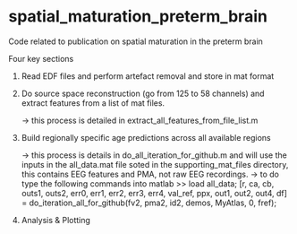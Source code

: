 # spatial_maturation_preterm_brain
Code related to publication on spatial maturation in the preterm brain

Four key sections

1. Read EDF files and perform artefact removal and store in mat format
2. Do source space reconstruction (go from 125 to 58 channels) and extract features from a list of mat files.

     -> this process is detailed in extract_all_features_from_file_list.m
   
3. Build regionally specific age predictions across all available regions

     -> this process is details in do_all_iteration_for_github.m and will use the inputs in the all_data.mat file soted in the supporting_mat_files directory, this contains EEG features and PMA, not raw EEG recordings.
     -> to do type the following commands into matlab >> load all_data; [r, ca, cb, outs1, outs2, err0, err1, err2, err3, err4, val_ref, ppx, out1, out2, out4, df] = do_iteration_all_for_github(fv2, pma2, id2, demos, MyAtlas, 0, fref);
  
4. Analysis & Plotting
